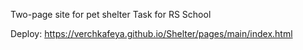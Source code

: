 Two-page site for pet shelter
Task for RS School

Deploy: https://verchkafeya.github.io/Shelter/pages/main/index.html
